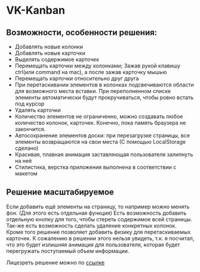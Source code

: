 # VK-Kanban

## Возможности, особенности решения:
* Добавлять новые колонки
* Добавлять новые карточки
* Выделять содержимое карточек
* Перемещать карточки между колонками; Зажав рукой клавишу ctrl(или command на mac), а после зажав карточку мышью
* Перемещать карточки относительно друг друга
* При перетаскивании элементов в колонках подсвечиваются области для возможного места вставки. При переполненном списке элементы автоматически будут прокручиваться, чтобы ровно встать под курсор
* Удалять карточки
* Количество элементов не ограниченно, можно создавать любое количество колонок, карточек. Конечно, пока память браузера не закончится.
* Автосохранение элементов доски: при перезагрузке страницы, все элементы возвращаются на свои места (С помощью LocalStorage сделано)
* Красивая, плавная анимация заставляющая пользователя залипнуть на неё
* Стилистика, верстка приложения выполнена в соответствии с макетом

## Решение масштабируемое
Если добавить ещё элементы на страницу, то например можно менять фон. (Для этого есть отдельная функция)
Есть возможность добавить отдельную кнопку для того, чтобы стереть содержимое всей страницы. Так-же есть возможность сделать удаление конкретных колонок.
Кроме того решение позволяет добавить физику для перетаскиваемых карточек. К сожалению в решении этого нельзя увидеть, т.к. я посчитал, что это будет излишняя анимация для пользователя, которая будет перегружать поступаемый объем информации.


Лицезреть решение можно по [ссылке](https://moor.one/VK-Kanban/)

